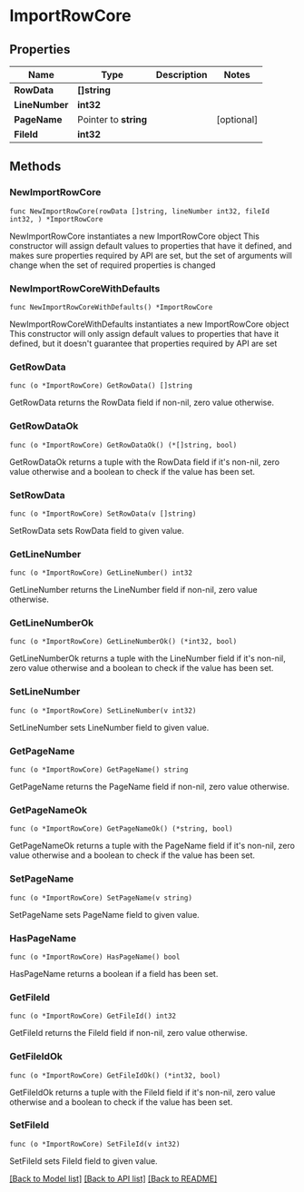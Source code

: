 # ImportRowCore

## Properties

Name | Type | Description | Notes
------------ | ------------- | ------------- | -------------
**RowData** | **[]string** |  | 
**LineNumber** | **int32** |  | 
**PageName** | Pointer to **string** |  | [optional] 
**FileId** | **int32** |  | 

## Methods

### NewImportRowCore

`func NewImportRowCore(rowData []string, lineNumber int32, fileId int32, ) *ImportRowCore`

NewImportRowCore instantiates a new ImportRowCore object
This constructor will assign default values to properties that have it defined,
and makes sure properties required by API are set, but the set of arguments
will change when the set of required properties is changed

### NewImportRowCoreWithDefaults

`func NewImportRowCoreWithDefaults() *ImportRowCore`

NewImportRowCoreWithDefaults instantiates a new ImportRowCore object
This constructor will only assign default values to properties that have it defined,
but it doesn't guarantee that properties required by API are set

### GetRowData

`func (o *ImportRowCore) GetRowData() []string`

GetRowData returns the RowData field if non-nil, zero value otherwise.

### GetRowDataOk

`func (o *ImportRowCore) GetRowDataOk() (*[]string, bool)`

GetRowDataOk returns a tuple with the RowData field if it's non-nil, zero value otherwise
and a boolean to check if the value has been set.

### SetRowData

`func (o *ImportRowCore) SetRowData(v []string)`

SetRowData sets RowData field to given value.


### GetLineNumber

`func (o *ImportRowCore) GetLineNumber() int32`

GetLineNumber returns the LineNumber field if non-nil, zero value otherwise.

### GetLineNumberOk

`func (o *ImportRowCore) GetLineNumberOk() (*int32, bool)`

GetLineNumberOk returns a tuple with the LineNumber field if it's non-nil, zero value otherwise
and a boolean to check if the value has been set.

### SetLineNumber

`func (o *ImportRowCore) SetLineNumber(v int32)`

SetLineNumber sets LineNumber field to given value.


### GetPageName

`func (o *ImportRowCore) GetPageName() string`

GetPageName returns the PageName field if non-nil, zero value otherwise.

### GetPageNameOk

`func (o *ImportRowCore) GetPageNameOk() (*string, bool)`

GetPageNameOk returns a tuple with the PageName field if it's non-nil, zero value otherwise
and a boolean to check if the value has been set.

### SetPageName

`func (o *ImportRowCore) SetPageName(v string)`

SetPageName sets PageName field to given value.

### HasPageName

`func (o *ImportRowCore) HasPageName() bool`

HasPageName returns a boolean if a field has been set.

### GetFileId

`func (o *ImportRowCore) GetFileId() int32`

GetFileId returns the FileId field if non-nil, zero value otherwise.

### GetFileIdOk

`func (o *ImportRowCore) GetFileIdOk() (*int32, bool)`

GetFileIdOk returns a tuple with the FileId field if it's non-nil, zero value otherwise
and a boolean to check if the value has been set.

### SetFileId

`func (o *ImportRowCore) SetFileId(v int32)`

SetFileId sets FileId field to given value.



[[Back to Model list]](../README.md#documentation-for-models) [[Back to API list]](../README.md#documentation-for-api-endpoints) [[Back to README]](../README.md)


